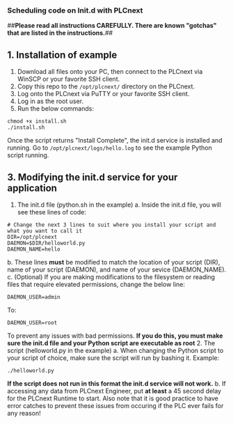 ### Scheduling code on Init.d with PLCnext ###

##**Please read all instructions CAREFULLY. There are known "gotchas" that are listed in the instructions.**##

## 1. Installation of example
1. Download all files onto your PC, then connect to the PLCnext via WinSCP or your favorite SSH client.
2. Copy this repo to the `````/opt/plcnext/````` directory on the PLCnext.
3. Log onto the PLCnext via PuTTY or your favorite SSH client.
4. Log in as the root user.
5. Run the below commands:
```
chmod +x install.sh
./install.sh
```

Once the script returns "Install Complete", the init.d service is installed and running. Go to ````` /opt/plcnext/logs/hello.log ````` to see the example Python script running. 

## 3. Modifying the init.d service for your application
1. The init.d file (python.sh in the example)
  a. Inside the init.d file, you will see these lines of code:
  ```
  # Change the next 3 lines to suit where you install your script and what you want to call it
  DIR=/opt/plcnext
  DAEMON=$DIR/helloworld.py
  DAEMON_NAME=hello
  ```
  b. These lines **must** be modified to match the location of your script (DIR), name of your script (DAEMON), and name of your sevice (DAEMON_NAME).
  c. (Optional) If you are making modifications to the filesystem or reading files that require elevated permissions, change the below line:
  ```
  DAEMON_USER=admin
  ```
  To:
  ```
  DAEMON_USER=root
  ```
  To prevent any issues with bad permissions. **If you do this, you must make sure the init.d file and your Python script are executable as root**
2. The script (helloworld.py in the example)
  a. When changing the Python script to your script of choice, make sure the script will run by bashing it.
  Example:
  ```
  ./helloworld.py
  ```
  **If the script does not run in this format the init.d service will not work.**
  b. If accessing any data from PLCnext Engineer, put **at least** a 45 second delay for the PLCnext Runtime to start. Also note that it is good practice to have error   catches to prevent these issues from occuring if the PLC ever fails for any reason!
